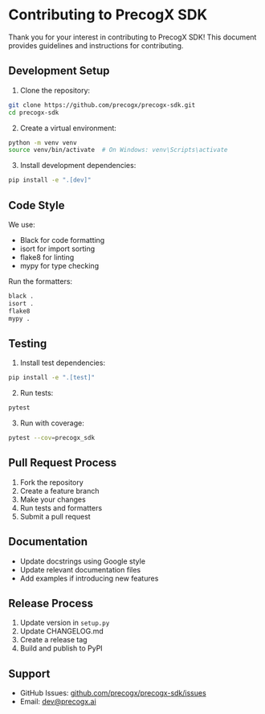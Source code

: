 # Contributing to PrecogX SDK

Thank you for your interest in contributing to PrecogX SDK! This document provides guidelines and instructions for contributing.

## Development Setup

1. Clone the repository:
```bash
git clone https://github.com/precogx/precogx-sdk.git
cd precogx-sdk
```

2. Create a virtual environment:
```bash
python -m venv venv
source venv/bin/activate  # On Windows: venv\Scripts\activate
```

3. Install development dependencies:
```bash
pip install -e ".[dev]"
```

## Code Style

We use:
- Black for code formatting
- isort for import sorting
- flake8 for linting
- mypy for type checking

Run the formatters:
```bash
black .
isort .
flake8
mypy .
```

## Testing

1. Install test dependencies:
```bash
pip install -e ".[test]"
```

2. Run tests:
```bash
pytest
```

3. Run with coverage:
```bash
pytest --cov=precogx_sdk
```

## Pull Request Process

1. Fork the repository
2. Create a feature branch
3. Make your changes
4. Run tests and formatters
5. Submit a pull request

## Documentation

- Update docstrings using Google style
- Update relevant documentation files
- Add examples if introducing new features

## Release Process

1. Update version in `setup.py`
2. Update CHANGELOG.md
3. Create a release tag
4. Build and publish to PyPI

## Support

- GitHub Issues: [github.com/precogx/precogx-sdk/issues](https://github.com/precogx/precogx-sdk/issues)
- Email: dev@precogx.ai 